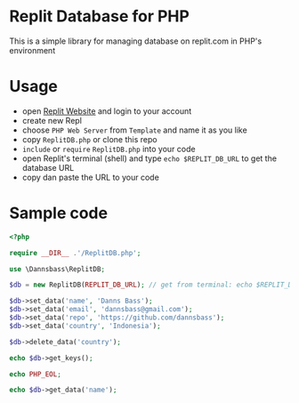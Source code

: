 # Replit Database for PHP

This is a simple library for managing database on replit.com in PHP's environment

# Usage

- open [Replit Website](https://replit.com) and login to your account
- create new Repl
- choose `PHP Web Server` from `Template` and name it as you like
- copy `ReplitDB.php` or clone this repo
- `include` or `require` `ReplitDB.php` into your code
- open Replit's terminal (shell) and type `echo $REPLIT_DB_URL` to get the database URL
- copy dan paste the URL to your code

# Sample code

```php
<?php 

require __DIR__ .'/ReplitDB.php';

use \Dannsbass\ReplitDB;

$db = new ReplitDB(REPLIT_DB_URL); // get from terminal: echo $REPLIT_DB_URL

$db->set_data('name', 'Danns Bass');
$db->set_data('email', 'dannsbass@gmail.com');
$db->set_data('repo', 'https://github.com/dannsbass');
$db->set_data('country', 'Indonesia');

$db->delete_data('country');

echo $db->get_keys();

echo PHP_EOL;

echo $db->get_data('name');
```